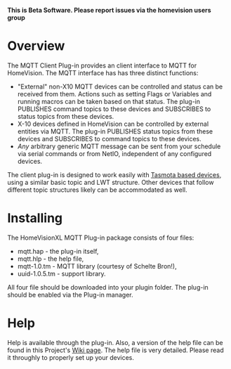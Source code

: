 **This is Beta Software. Please report issues via the homevision users group**

# Overview

The MQTT Client Plug-in provides an client interface to MQTT for HomeVision. The MQTT interface has has three distinct functions:

* "External" non-X10 MQTT devices can be controlled and status can be received from them. Actions such as setting Flags or Variables and running macros can be taken based on that status. The plug-in PUBLISHES command topics to these devices and SUBSCRIBES to status topics from these devices.
* X-10 devices defined in HomeVision can be controlled by external entities via MQTT. The plug-in PUBLISHES status topics from these devices and SUBSCRIBES to command topics to these devices.
* *Any* arbitrary generic MQTT message can be sent from your schedule via serial commands or from NetIO, independent of any configured devices.

The client plug-in is designed to work easily with [Tasmota based devices](https://github.com/arendst/Sonoff-Tasmota), using a similar basic topic and LWT structure. Other devices that follow different topic structures likely can be accommodated as well.

# Installing

The HomeVisionXL MQTT Plug-in package consists of four files: 
* mqtt.hap - the plug-in itself, 
* mqtt.hlp - the help file,
* mqtt-1.0.tm - MQTT library (courtesy of Schelte Bron!),
* uuid-1.0.5.tm - support library.

All four file should be downloaded into your plugin folder.
The plug-in should be enabled via the Plug-in manager.

# Help

Help is available through the plug-in. Also, a version of the help file can be found in this Project's [Wiki page](https://github.com/rebel7580/MQTT-Plug-in-For-HomeVisionXL/wiki/MQTT-Plug-in-Help).
The help file is very detailed. Please read it throughly to properly set up your devices.
